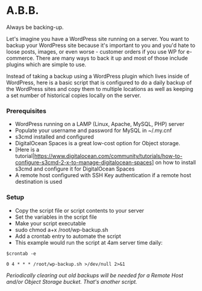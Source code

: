 # A.B.B.
Always be backing-up.  

Let's imagine you have a WordPress site running on a server. You want to backup your WordPress site because it's important to you and you'd hate to loose posts, images, or even worse - customer orders if you use WP for e-commerce. There are many ways to back it up and most of those include plugins which are simple to use.

Instead of taking a backup using a WordPress plugin which lives inside of WordPress, here is a basic script that is configured to do a daily backup of the WordPress sites and copy them to multiple locations as well as keeping a set number of historical copies locally on the server.

### Prerequisites
- WordPress running on a LAMP (Linux, Apache, MySQL, PHP) server
- Populate your username and password for MySQL in ~/.my.cnf
- s3cmd installed and configured
 - DigitalOcean Spaces is a great low-cost option for Object storage.
 - [Here is a tutorial|https://www.digitalocean.com/community/tutorials/how-to-configure-s3cmd-2-x-to-manage-digitalocean-spaces] on how to install s3cmd and configure it for DigitalOcean Spaces
- A remote host configured with SSH Key authentication if a remote host destination is used

### Setup
- Copy the script file or script contents to your server
- Set the variables in the script file
- Make your script executable
 - sudo chmod a+x /root/wp-backup.sh
- Add a crontab entry to automate the script
 - This example would run the script at 4am server time daily:
```
$crontab -e

0 4 * * * /root/wp-backup.sh >/dev/null 2>&1
```

_Periodically clearing out old backups will be needed for a Remote Host and/or Object Storage bucket.  That's another script._

